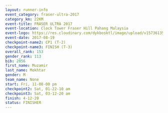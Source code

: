 ```yaml
---
layout: runner-info 
event_category: fraser-ultra-2017 
category_km: 22KM 
event-title: FRASER ULTRA 2017 
event-location: Clock Tower Fraser Hill Pahang Malaysia 
event-logo: https://res.cloudinary.com/dykbosktl/image/upload/v1573613535/Logo/logo_mfst7w.jpg 
event-date: 2017-08-19 
checkpoint-name2: CP1 (T-2) 
checkpoint-name3: FINISH (T-3) 
overall_rank: 153
gender_rank: 113
bib: 2056
first_name: Muzamir
last_name: Mokhtar
gender: M
team_name: None
start: Fri, 11-00-00 pm
checkpoint2: Sat, 01-22-10 am
checkpoint3: Sat, 03-12-20 am
finish: 4-12-20
status: FINISHER
---
```

